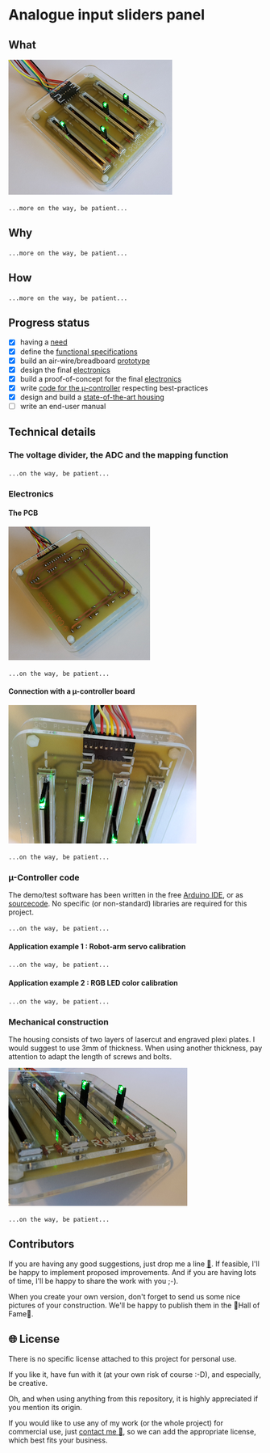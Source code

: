 # Analogue input sliders panel

## What

[![Analogue input sliders panel - top view](images/Sliders-panel-topview-s.png)](images/Sliders-panel-topview.png) 

`...more on the way, be patient...`

## Why

`...more on the way, be patient...`

## How

`...more on the way, be patient...`

## Progress status

 - [x] having a [need](#why)
 - [x] define the [functional specifications](#how)
 - [x] build an air-wire/breadboard [prototype](#how)
 - [x] design the final [electronics](#electronics)
 - [x] build a proof-of-concept for the final [electronics](#electronics)
 - [x] write [code for the µ-controller](#µ-controller-code) respecting best-practices
 - [x] design and build a [state-of-the-art housing](#mechanical-construction)
 - [ ] write an end-user manual

## Technical details

### The voltage divider, the ADC and the mapping function

`...on the way, be patient...`

### Electronics

#### The PCB

[![Analogue input sliders panel - pcb view](images/Sliders-panel-pcbview-s.png)](images/Sliders-panel-pcbview.png)

`...on the way, be patient...`

#### Connection with a µ-controller board

[![Analogue input sliders panel - interface view](images/Sliders-panel-interface-s.png)](images/Sliders-panel-interface.png)

`...on the way, be patient...`

### µ-Controller code

The demo/test software has been written in the free [Arduino IDE](https://www.arduino.cc/en/Main/Software), or as [sourcecode](https://github.com/arduino/Arduino/). No specific (or non-standard) libraries are required for this project.

`...on the way, be patient...`

#### Application example 1 : Robot-arm servo calibration

`...on the way, be patient...`

#### Application example 2 : RGB LED color calibration

`...on the way, be patient...`

### Mechanical construction

The housing consists of two layers of lasercut and engraved plexi plates. I would suggest to use 3mm of thickness. When using another thickness, pay attention to adapt the length of screws and bolts.

[![Analogue input sliders panel - front view](images/Sliders-panel-frontview-s.png)](images/Sliders-panel-frontview.png)

`...on the way, be patient...`

## Contributors

If you are having any good suggestions, just drop me a line [:email:](http://nostradomus.ddns.net/contactform.html).
If feasible, I'll be happy to implement proposed improvements.
And if you are having lots of time, I'll be happy to share the work with you ;-).

When you create your own version, don't forget to send us some nice pictures of your construction. We'll be happy to publish them in the :confetti_ball:Hall of Fame:confetti_ball:.

## :globe_with_meridians: License

There is no specific license attached to this project for personal use.

If you like it, have fun with it (at your own risk of course :-D), and especially, be creative.

Oh, and when using anything from this repository, it is highly appreciated if you mention its origin.

If you would like to use any of my work (or the whole project) for commercial use, just [contact me :email:](http://nostradomus.ddns.net/contactform.html), so we can add the appropriate license, which best fits your business.

